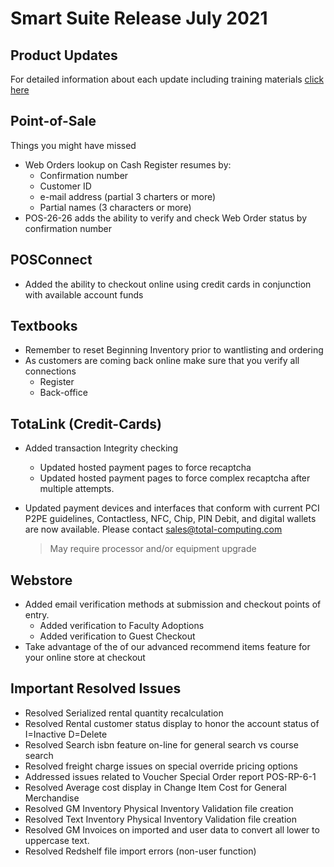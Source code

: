 # Smart Suite Release July 2021

<PageHeader />

## Product Updates

For detailed information about each update including training materials [click here](https://training.total-computing.com/dwkb/tech-update/)

## Point-of-Sale

  Things you might have missed
  * Web Orders lookup on Cash Register resumes by:
    * Confirmation number
    * Customer ID
    * e-mail address (partial 3 charters or more)
    * Partial names (3 characters or more)
  *  POS-26-26 adds the ability to verify and check Web Order status by confirmation number

## POSConnect

* Added the ability to checkout online using credit cards in conjunction with available account funds
  
## Textbooks

* Remember to reset Beginning Inventory prior to wantlisting and ordering
* As customers are coming back online make sure that you verify all connections
  * Register
  * Back-office

## TotaLink (Credit-Cards)
* Added transaction Integrity checking
  * Updated hosted payment pages to force recaptcha 
  * Updated hosted payment pages to force complex recaptcha after multiple attempts.
* Updated payment devices and interfaces that conform with current PCI P2PE guidelines, Contactless, NFC, Chip, PIN Debit, and digital wallets are now available. Please contact [sales@total-computing.com](mailto:sales@total-computing.com)

    > May require processor and/or equipment upgrade

## Webstore

* Added email verification methods at submission and checkout points of entry.
  * Added verification to Faculty Adoptions
  * Added verification to Guest Checkout
* Take advantage of the of our advanced recommend items feature for your online store at checkout

## Important Resolved Issues

* Resolved Serialized rental quantity recalculation
* Resolved Rental customer status display to honor the account status of I=Inactive D=Delete
* Resolved Search isbn feature on-line for general search vs course search
* Resolved freight charge issues on special override pricing options
* Addressed issues related to Voucher Special Order report POS-RP-6-1
* Resolved Average cost display in Change Item Cost for General Merchandise
* Resolved GM Inventory Physical Inventory Validation file creation
* Resolved Text Inventory Physical Inventory Validation file creation
* Resolved GM Invoices on imported and user data to convert all lower to uppercase text.
* Resolved Redshelf file import errors (non-user function)
<PageFooter />